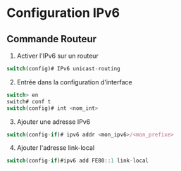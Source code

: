 # Configuration IPv6

## Commande Routeur
1. Activer l'IPv6 sur un routeur
```js
switch(config)# IPv6 unicast-routing
```

2. Entrée dans la configuration d'interface
```js
switch> en
switch# conf t
switch(config)# int <nom_int>
```

3. Ajouter une adresse IPv6
```js
switch(config-if)# ipv6 addr <mon_ipv6>/<mon_prefixe>
```

4. Ajouter l'adresse link-local
```js
switch(config-if)#ipv6 add FE80::1 link-local
```